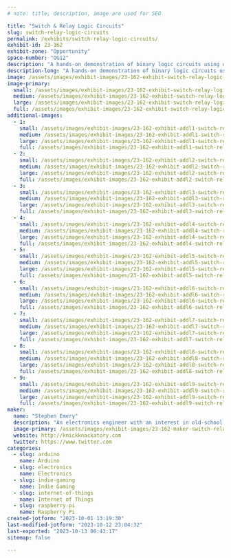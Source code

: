```yaml
---
# note: title, description, image are used for SEO

title: "Switch & Relay Logic Circuits"
slug: switch-relay-logic-circuits
permalink: /exhibits/switch-relay-logic-circuits/
exhibit-id: 23-162
exhibit-zone: "Opportunity"
space-number: "OG12"
description: "A hands-on demonstration of binary logic circuits using only switches and relays."
description-long: "A hands-on demonstration of binary logic circuits using only switches and relays. Circuits available for attendees to play with include a reconfigurable logic gate, a four-bit adder, a four-bit counter, river-crossing puzzles, and Ring the Bell, an IoT arcade machine based on the Chinese Ring Puzzle. Ring the Bell has four levels of difficulty: players will be able to solve it by turning on four, five, six, or seven lights."
image: /assets/images/exhibit-images/23-162-exhibit-switch-relay-logic-circuits-emery-adder-inside-1-1024x768-large.png
image-primary: 
  small: /assets/images/exhibit-images/23-162-exhibit-switch-relay-logic-circuits-emery-adder-inside-1-1024x768-small.png
  medium: /assets/images/exhibit-images/23-162-exhibit-switch-relay-logic-circuits-emery-adder-inside-1-1024x768-medium.png
  large: /assets/images/exhibit-images/23-162-exhibit-switch-relay-logic-circuits-emery-adder-inside-1-1024x768-large.png
  full: /assets/images/exhibit-images/23-162-exhibit-switch-relay-logic-circuits-emery-adder-inside-1-1024x768-full.png
additional-images: 
  - 1:
    small: /assets/images/exhibit-images/23-162-exhibit-addl1-switch-relay-logic-circuits-emery-adder-front-2-1024x768-small.png
    medium: /assets/images/exhibit-images/23-162-exhibit-addl1-switch-relay-logic-circuits-emery-adder-front-2-1024x768-medium.png
    large: /assets/images/exhibit-images/23-162-exhibit-addl1-switch-relay-logic-circuits-emery-adder-front-2-1024x768-large.png
    full: /assets/images/exhibit-images/23-162-exhibit-addl1-switch-relay-logic-circuits-emery-adder-front-2-1024x768-full.png
  - 2:
    small: /assets/images/exhibit-images/23-162-exhibit-addl2-switch-relay-logic-circuits-img-1440-small.JPG
    medium: /assets/images/exhibit-images/23-162-exhibit-addl2-switch-relay-logic-circuits-img-1440-medium.JPG
    large: /assets/images/exhibit-images/23-162-exhibit-addl2-switch-relay-logic-circuits-img-1440-large.JPG
    full: /assets/images/exhibit-images/23-162-exhibit-addl2-switch-relay-logic-circuits-img-1440-full.JPG
  - 3:
    small: /assets/images/exhibit-images/23-162-exhibit-addl3-switch-relay-logic-circuits-img-8483-small.JPG
    medium: /assets/images/exhibit-images/23-162-exhibit-addl3-switch-relay-logic-circuits-img-8483-medium.JPG
    large: /assets/images/exhibit-images/23-162-exhibit-addl3-switch-relay-logic-circuits-img-8483-large.JPG
    full: /assets/images/exhibit-images/23-162-exhibit-addl3-switch-relay-logic-circuits-img-8483-full.JPG
  - 4:
    small: /assets/images/exhibit-images/23-162-exhibit-addl4-switch-relay-logic-circuits-img-9076-small.JPG
    medium: /assets/images/exhibit-images/23-162-exhibit-addl4-switch-relay-logic-circuits-img-9076-medium.JPG
    large: /assets/images/exhibit-images/23-162-exhibit-addl4-switch-relay-logic-circuits-img-9076-large.JPG
    full: /assets/images/exhibit-images/23-162-exhibit-addl4-switch-relay-logic-circuits-img-9076-full.JPG
  - 5:
    small: /assets/images/exhibit-images/23-162-exhibit-addl5-switch-relay-logic-circuits-img-9078-small.JPG
    medium: /assets/images/exhibit-images/23-162-exhibit-addl5-switch-relay-logic-circuits-img-9078-medium.JPG
    large: /assets/images/exhibit-images/23-162-exhibit-addl5-switch-relay-logic-circuits-img-9078-large.JPG
    full: /assets/images/exhibit-images/23-162-exhibit-addl5-switch-relay-logic-circuits-img-9078-full.JPG
  - 6:
    small: /assets/images/exhibit-images/23-162-exhibit-addl6-switch-relay-logic-circuits-rtb-2018-full-1024x768-small.png
    medium: /assets/images/exhibit-images/23-162-exhibit-addl6-switch-relay-logic-circuits-rtb-2018-full-1024x768-medium.png
    large: /assets/images/exhibit-images/23-162-exhibit-addl6-switch-relay-logic-circuits-rtb-2018-full-1024x768-large.png
    full: /assets/images/exhibit-images/23-162-exhibit-addl6-switch-relay-logic-circuits-rtb-2018-full-1024x768-full.png
  - 7:
    small: /assets/images/exhibit-images/23-162-exhibit-addl7-switch-relay-logic-circuits-relaylogicgate-small.jpg
    medium: /assets/images/exhibit-images/23-162-exhibit-addl7-switch-relay-logic-circuits-relaylogicgate-medium.jpg
    large: /assets/images/exhibit-images/23-162-exhibit-addl7-switch-relay-logic-circuits-relaylogicgate-large.jpg
    full: /assets/images/exhibit-images/23-162-exhibit-addl7-switch-relay-logic-circuits-relaylogicgate-full.jpg
  - 8:
    small: /assets/images/exhibit-images/23-162-exhibit-addl8-switch-relay-logic-circuits-river-crossing-internal-1-1024x768-small.png
    medium: /assets/images/exhibit-images/23-162-exhibit-addl8-switch-relay-logic-circuits-river-crossing-internal-1-1024x768-medium.png
    large: /assets/images/exhibit-images/23-162-exhibit-addl8-switch-relay-logic-circuits-river-crossing-internal-1-1024x768-large.png
    full: /assets/images/exhibit-images/23-162-exhibit-addl8-switch-relay-logic-circuits-river-crossing-internal-1-1024x768-full.png
  - 9:
    small: /assets/images/exhibit-images/23-162-exhibit-addl9-switch-relay-logic-circuits-river-crossing-puzzles-3-1024x768-small.png
    medium: /assets/images/exhibit-images/23-162-exhibit-addl9-switch-relay-logic-circuits-river-crossing-puzzles-3-1024x768-medium.png
    large: /assets/images/exhibit-images/23-162-exhibit-addl9-switch-relay-logic-circuits-river-crossing-puzzles-3-1024x768-large.png
    full: /assets/images/exhibit-images/23-162-exhibit-addl9-switch-relay-logic-circuits-river-crossing-puzzles-3-1024x768-full.png
maker: 
  name: "Stephen Emery"
  description: "An electronics engineer with an interest in old-school switching logic."
  image-primary: /assets/images/exhibit-images/23-162-maker-switch-relay-logic-circuits-profile-pic-small-225x300-medium.jpg
  website: http://knickknackatory.com
  twitter: https://www.twitter.com
categories: 
  - slug: arduino
    name: Arduino
  - slug: electronics
    name: Electronics
  - slug: indie-gaming
    name: Indie Gaming
  - slug: internet-of-things
    name: Internet of Things
  - slug: raspberry-pi
    name: Raspberry Pi
created-jotform: "2023-10-01 13:19:30"
last-modified-jotform: "2023-10-12 23:04:32"
last-exported: "2023-10-13 06:43:17"
sitemap: false

---
```

